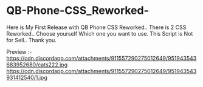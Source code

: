 # QB-Phone-CSS_Reworked-
Here is My First Release with QB Phone CSS Reworked.. There is 2 CSS Reworked.. Choose yourself Which one you want to use. This Script is Not for Sell.. Thank you.

Preview :- https://cdn.discordapp.com/attachments/911557290275012649/951943543683952680/cats222.jpg
https://cdn.discordapp.com/attachments/911557290275012649/951943543931412540/1.jpg
